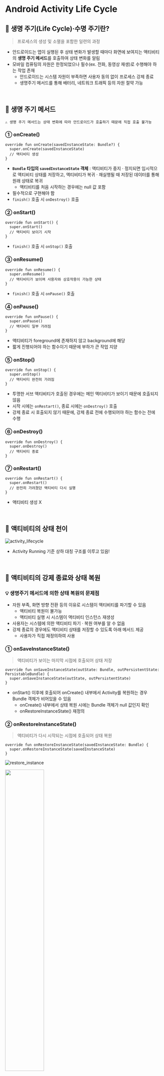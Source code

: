 # Android Activity Life Cycle

## 📍 생명 주기(Life Cycle)·수명 주기란?
> 프로세스의 생성 및 소멸을 포함한 일련의 과정
- 안드로이드는 앱이 실행된 후 상태 변화가 발생할 때마다 화면에 보여지는 액티비티의 **생명 주기 메서드**를 호출하여 상태 변화를 알림
- 모바일 컴퓨팅의 자원은 한정되었으나 필수(ex. 전화, 동영상 재생)로 수행해야 하는 작업 존재
  - 안드로이드는 시스템 자원이 부족하면 사용자 동의 없이 프로세스 강제 종료
  - 생명주기 메서드를 통해 배터리, 네트워크 트래픽 등의 자원 절약 가능
<br>

## 📍 생명 주기 메서드
```
⚠️ 생명 주기 메서드는 상태 변화에 따라 안드로이드가 호출하기 때문에 직접 호출 불가능
```
### ① onCreate()
```
override fun onCreate(savedInstanceState: Bundle?) {
  super.onCreate(savedInstanceState)
  // 액티비티 생성
}
```
- **`Bundle` 타입의 `savedInstanceState` 객체** : 액티비티가 중지 · 정지되면 임시적으로 액티비티 상태를 저장하고, 액티비티가 복귀 · 재실행될 때 저장된 데이터를 통해 원래 상태로 복귀
    - 액티비티를 처음 시작하는 경우에는 null 값 포함
- 필수적으로 구현해야 함
- `finish()` 호출 시 `onDestroy()` 호출

### ② onStart()
```
override fun onStart() {
  super.onStart()
  // 액티비티 보이기 시작
}
```
- `finish()` 호출 시 `onStop()` 호출

### ③ onResume()
```
override fun onResume() {
  super.onResume()
  // 액티비티가 보이며 사용자와 상호작용이 가능한 상태
}
```
- `finish()` 호출 시 `onPause()` 호출

### ④ onPause()
```
override fun onPause() {
  super.onPause()
  // 액티비티 일부 가려짐
}
```
- 액티비티가 foreground에 존재하지 않고 background에 해당
- 짧게 진행되어야 하는 함수이기 때문에 부하가 큰 작업 지양

### ⑤ onStop()
```
override fun onStop() {
  super.onStop()
  // 액티비티 완전히 가려짐
}
```
- 투명한 서브 액티비티가 호출된 경우에는 메인 액티비티가 보이기 때문에 호출되지 않음
- 시작 시에는 `onRestart()`, 종료 시에는 `onDestroy()` 호출
- 강제 종료 시 호출되지 않기 때문에, 강제 종료 전에 수행되어야 하는 함수는 전에 수행

### ⑥ onDestroy()
```
override fun onDestroy() {
  super.onDestroy()
  // 액티비티 종료
}
```

### ⑦ onRestart()
```
override fun onRestart() {
  super.onRestart()
  // 완전히 가려졌던 액티비티 다시 실행
}
```
- 액티비티 생성 X
<br>

## 📍 액티비티의 상태 천이
![activity_lifecycle](https://user-images.githubusercontent.com/70993562/194457882-cb7d16f3-b6dc-425d-b381-c58c3ddb7a6d.png)
- Activity Running 기준 상하 대칭 구조를 이루고 있음!
<br>

## 📍 액티비티의 강제 종료와 상태 복원

### 💡 생명주기 메서드에 의한 상태 복원의 문제점
- 자원 부족, 화면 방향 전환 등의 이유로 시스템이 액티비티를 파기할 수 있음
    - 액티비티 복원이 불가능
    - 액티비티 실행 시 시스템이 액티비티 인스턴스 재생성
- 사용자는 시스템에 의한 액티비티 파기 · 복원 여부를 알 수 없음
- 강제 종료의 경우에도 액티비티 상태를 저장할 수 있도록 아래 메서드 제공
    - 사용자가 직접 재정의하여 사용

### ① onSaveInstanceState()
> 액티비티가 보이는 마지막 시점에 호출되어 상태 저장
```
override fun onSaveInstanceState(outState: Bundle, outPersistentState: PersistableBundle) {
  super.onSaveInstanceState(outState, outPersistentState)
}
```
- onStart() 이후에 호출되어 onCreate() 내부에서 Activity를 복원하는 경우 Bundle 객체가 비어있을 수 있음
    - onCreate() 내부에서 상태 복원 시에는 Bundle 객체가 null 값인지 확인
    - onRestoreInstanceState() 재정의

### ② onRestoreInstanceState()
> 액티비티가 다시 시작되는 시점에 호출되어 상태 복원
```
override fun onRestoreInstanceState(savedInstanceState: Bundle) {
  super.onRestoreInstanceState(savedInstanceState)
}
```
![restore_instance](https://user-images.githubusercontent.com/70993562/194458850-6b067f7a-7bd6-48db-be43-26a0c547157d.png)

<img src="https://user-images.githubusercontent.com/70993562/194458906-a5da6c26-d7d2-4332-acae-1058a8bca32b.png" width=50% height=50%/> <br>
▲ onSavedInstanceState(), onRestoreInstanceState()의 호출 위치를 나타낸 그림

<img src="https://user-images.githubusercontent.com/70993562/194459649-31fd5f50-db24-4b89-a908-4f8cbb302793.png" width=50% height=50%/> <br>
▲ API 28+ 부터는 onSaveInstanceState()가 onStop() 다음에 호출된다고 함

<br>

## 📍 액티비티 생명 주기 응용

### 프로젝트 실행
- onCreate() → onStart() → onResume()

### 화면 방향 전환
- onPause() → onStop() → **onDestroy()** → onCreate() → onStart() → onResume()

### 홈 버튼 클릭
- onPause() → onStop()

### Back 버튼으로 복귀
- onRestart() → onStart() → onResume()

### 프로젝트 종료
- onPause() → onStop() → onDestroy()

### 다른 액티비티 이동 (A → B)
- A.onPause() → B.onCreate() → B.onStart() → B.onResume() → A.onStop()

### 다른 액티비티에서 복귀 (B → A)
- B.onPause() → A.onRestart() → A.Start() → A.onResume() → B.onStop() → B.onDestroy()

### 투명 액티비티로 이동 (A → B)
- A.onPause() → B.onCreate() → B.onStart() → B.onResume()

### 투명 액티비티에서 복귀 (B → A)
- B.onPause() → A.onResume() → B.onStop() → A.onDestroy()

### Back 버튼으로 액티비티 종료
- onPause() → onStop() → onDestroy()

# Reference
- [Android Developers > The activity lifecycle](https://developer.android.com/guide/components/activities/activity-lifecycle)
- [Android Developers > Fragment lifecycle](https://developer.android.com/guide/fragments/lifecycle)
- [Android Developers > Handling Lifecycles with Lifecycle-Aware Components](https://developer.android.com/topic/libraries/architecture/lifecycle)
